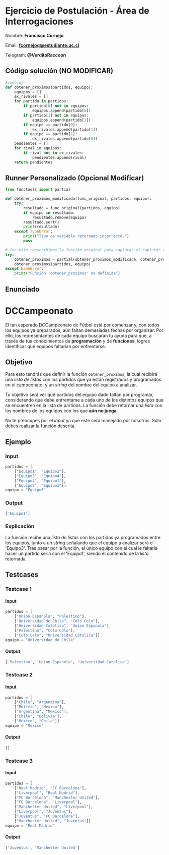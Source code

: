 # Ejercicio de Postulación - Área de Interrogaciones

Nombre: **Francisco Cornejo**

Email: **fcornejoq@estudiante.uc.cl**

Telegram: **@VerditoRaccoon**

## Código solución (NO MODIFICAR)

```python
#code.py
def obtener_proximos(partidos, equipo):
    equipos = []
    ex_rivales = []
    for partido in partidos:
        if partido[0] not in equipos:
            equipos.append(partido[0])
        if partido[1] not in equipos:
            equipos.append(partido[1])
        if equipo == partido[0]:
            ex_rivales.append(partido[1])
        if equipo == partido[1]:
            ex_rivales.append(partido[0])
    pendientes = []
    for rival in equipos:
        if rival not in ex_rivales:
            pendientes.append(rival)
    return pendientes
```

## Runner Personalizado (Opcional Modificar)

```python
from functools import partial

def obtener_proximos_modificada(func_original, partidos, equipo):
    try:
        resultado = func_original(partidos, equipo)
        if equipo in resultado:
            resultado.remove(equipo)
        resultado.sort()
        print(resultado)
    except TypeError:
        print("Tipo de variable retornado incorrecto.")
        pass

# Con esto reescribimos la función original para capturar el capturar resultado del alumno y modificarlo si es necesario
try:
    obtener_proximos = partial(obtener_proximos_modificada, obtener_proximos)
    obtener_proximos(partidos, equipo)
except NameError:
    print("Función 'obtener_proximos' no definida")
```

## Enunciado

# DCCampeonato

El tan esperado DCCampeonato de Fútbol está por comenzar y, con todos los equipos ya preparados, aún faltan demasiadas fechas por organizar. Por ello, los representantes de cada equipo buscarán tu ayuda para que, a través de tus conocimientos de **programación** y de **funciones**, logres identificar qué equipos faltarían por enfrentarse.

## Objetivo

Para esto tendrás que definir la función ```obtener_proximos```, la cual recibirá una *lista de listas* con los partidos que ya están registrados y programados en el campeonato, y un *string* del nombre del equipo a analizar. 

Tu objetivo será ver qué partidos del equipo dado faltan por programar, considerando que debe enfrentarse a cada uno de los distintos equipos que se encuentren en la lista de partidos. La función debe retornar una *lista* con los nombres de los equipos con los que **aún no juega**.

No te preocupes por el *input* ya que este será manejado por nosotros. Sólo debes realizar la función descrita.

## Ejemplo

### Input
```python
partidos = [
    ["Equipo1", "Equipo2"], 
    ["Equipo3", "Equipo4"],
    ["Equipo4", "Equipo1"],
    ["Equipo2", "Equipo3"]]
equipo = "Equipo3"
```
### Output
```python
['Equipo1']
```
### Explicación

La función recibe una *lista de listas* con los partidos ya programados entre los equipos, junto a un *string* señalando que el equipo a analizar será el 'Equipo3'. Tras pasar por la función, el único equipo con el cual le faltaría hacer un partido sería con el 'Equipo1', siendo el contenido de la *lista* retornada.

## Testcases
### Testcase 1
#### Input
```python
partidos = [
    ["Union Espanola", "Palestino"], 
    ["Universidad de Chile", "Colo Colo"],
    ["Universidad Catolica", "Union Espanola"],
    ["Palestino", "Colo Colo"],
    ["Colo Colo", "Universidad Catolica"]]
equipo = "Universidad de Chile"
```
#### Output
```python
['Palestino', 'Union Espanola', 'Universidad Catolica']
```

### Testcase 2
#### Input
```python
partidos = [
    ["Chile", "Argentina"], 
    ["Bolivia", "Mexico"],
    ["Argentina", "Mexico"],
    ["Chile", "Bolivia"],
    ["Mexico", "Chile"]]
equipo = "Mexico"
```
#### Output

```python
[]
```

### Testcase 3
#### Input
```python
partidos = [
    ["Real Madrid", "FC Barcelona"], 
    ["Liverpool", "Real Madrid"],
    ["FC Barcelona", "Manchester United"],
    ["FC Barcelona", "Liverpool"],
    ["Manchester United", "Liverpool"],
    ["Liverpool", "Juventus"],
    ["Juventus", "FC Barcelona"],
    ["Manchester United", "Juventus"]]
equipo = "Real Madrid"
```
#### Output
```python
['Juventus', 'Manchester United']
```